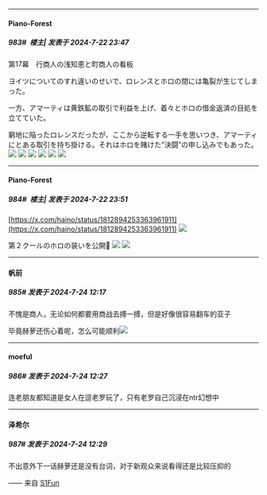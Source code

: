 ﻿
*****

####  Piano-Forest  
##### 983#         楼主| 发表于 2024-7-22 23:47

第17幕　行商人の浅知恵と町商人の看板

ヨイツについてのすれ違いのせいで、ロレンスとホロの間には亀裂が生じてしまった。

一方、アマーティは黄鉄鉱の取引で利益を上げ、着々とホロの借金返済の目処を立てていた。

窮地に陥ったロレンスだったが、ここから逆転する一手を思いつき、アマーティにとある取引を持ち掛ける。それはホロを賭けた”決闘”の申し込みでもあった。
<img src="https://p.sda1.dev/18/29f2150db2d6babfe9aad85afd17cb4e/5c9bad69454c1c6a4767c438e41a05f9-1.jpg" referrerpolicy="no-referrer">
<img src="https://p.sda1.dev/18/cdd6f065d7beeacdd552f532a5c48705/cd489c13c94f493d499dd5f5649c3675-1.jpg" referrerpolicy="no-referrer">
<img src="https://p.sda1.dev/18/d24ed49c38d78650cce47b40cb5356ae/7f8aa4183bd3788ef49109b0a4a430ef-1.jpg" referrerpolicy="no-referrer">
<img src="https://p.sda1.dev/18/756aa1c83395a9fec292d7cae9062f48/4b8641ba44675a441c29264597bc7752-1.jpg" referrerpolicy="no-referrer">
<img src="https://p.sda1.dev/18/f7453df2aeeab01aa065105d2be2e24c/7bcddca312574973e63ee9e0fea03578-1.jpg" referrerpolicy="no-referrer">
<img src="https://p.sda1.dev/18/c96f0502d57277e0aa06127c3bea5878/3ae0429861d96b4e8b06459768ca7c64-1.jpg" referrerpolicy="no-referrer">

*****

####  Piano-Forest  
##### 984#         楼主| 发表于 2024-7-22 23:51

[https://x.com/haino/status/1812894253363961911](https://x.com/haino/status/1812894253363961911)
<img src="https://p.sda1.dev/18/efd668841f3e1d5c9f172c31cfd7ec28/20240722_235017.jpg" referrerpolicy="no-referrer">

第２クールのホロの装いを公開🐺
<img src="https://p.sda1.dev/18/697bbfcb806d4ccbdb259842e7ca4c71/20240722_235039.jpg" referrerpolicy="no-referrer">
<img src="https://p.sda1.dev/18/f41d1a668f28c403a3378ced593a0701/20240722_235042.jpg" referrerpolicy="no-referrer">


*****

####  帆前  
##### 985#       发表于 2024-7-24 12:17

不愧是商人，无论如何都要用商战去搏一搏，但是好像很容易翻车的亚子

毕竟赫萝还伤心着呢，怎么可能顺利<img src="https://static.saraba1st.com/image/smiley/face2017/067.png" referrerpolicy="no-referrer">


*****

####  moeful  
##### 986#       发表于 2024-7-24 12:27

连老朋友都知道是女人在逗老罗玩了，只有老罗自己沉浸在ntr幻想中

*****

####  泽希尔  
##### 987#       发表于 2024-7-24 12:29

不出意外下一话赫萝还是没有台词，对于新观众来说看得还是比较压抑的

—— 来自 [S1Fun](https://s1fun.koalcat.com)

